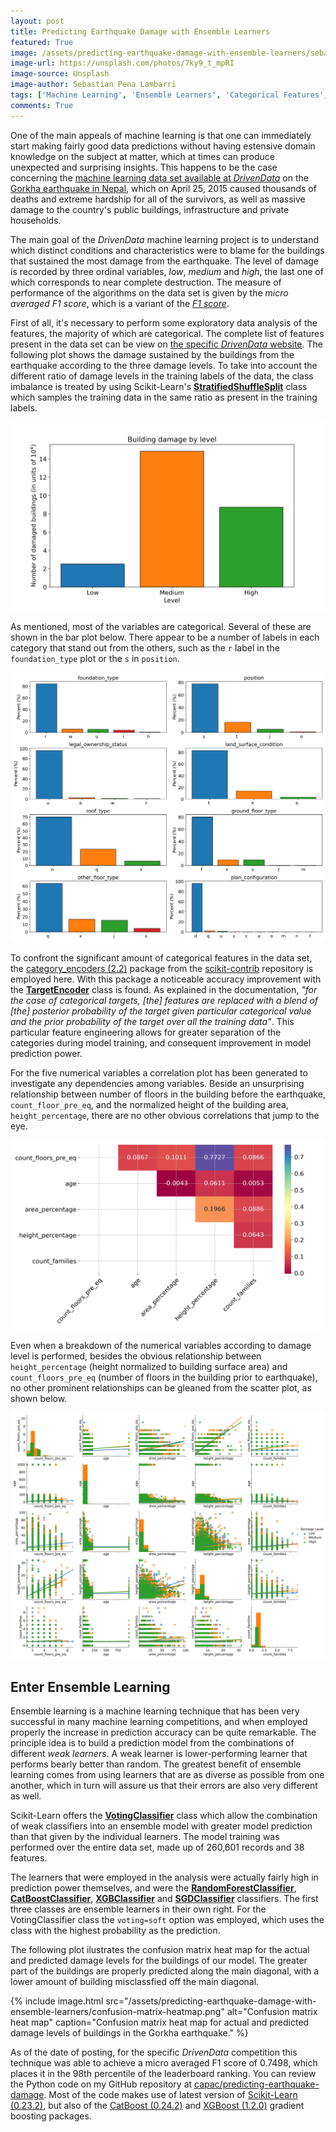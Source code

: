 ```yaml
---
layout: post
title: Predicting Earthquake Damage with Ensemble Learners
featured: True
image: /assets/predicting-earthquake-damage-with-ensemble-learners/sebastian-pena-lambarri-7ky9_t_mpRI-unsplash.jpg
image-url: https://unsplash.com/photos/7ky9_t_mpRI
image-source: Unsplash
image-author: Sebastian Pena Lambarri
tags: ['Machine Learning', 'Ensemble Learners', 'Categorical Features', 'scikit-learn']
comments: True
---
```


One of the main appeals of machine learning is that one can immediately start making fairly good data predictions without having estensive domain knowledge on the subject at matter, which at times can produce unexpected and surprising insights. This happens to be the case concerning the [machine learning data set available at _DrivenData_](https://www.drivendata.org/competitions/57/nepal-earthquake/) on the [Gorkha earthquake in Nepal](https://en.wikipedia.org/wiki/April_2015_Nepal_earthquake), which on April 25, 2015 caused thousands of deaths and extreme hardship for all of the survivors, as well as massive damage to the country's public buildings, infrastructure and private households.

<!-- In the earthquake fallout the Nepalese government carried out an extensive survey of households to estimate building damage, primarily to establish beneficiaries eligible for government assistance for housing reconstruction. The data set contains detailed information about the buildings' structure, legal ownership, terrain conditions and other useful socio-economic information. -->

The main goal of the _DrivenData_ machine learning project is to understand which distinct conditions and characteristics were to blame for the buildings that sustained the most damage from the earthquake. The level of damage is recorded by three ordinal variables, _low_, _medium_ and _high_, the last one of which corresponds to near complete destruction. The measure of performance of the algorithms on the data set is given by the _micro averaged F1 score_, which is a variant of the [_F1 score_](https://en.wikipedia.org/wiki/F1_score). <!-- The [F1 score](https://en.wikipedia.org/wiki/F1_score) is the harmonic mean of the precision and recall of a classifier. Conventionally it is used to evaluate performance on a binary classifier, but due to the three ordinal variables the _micro averaged F1 score_ is employed here. -->

First of all, it's necessary to perform some exploratory data analysis of the features, the majority of which are categorical. The complete list of features present in the data set can be view on [the specific _DrivenData_ website](https://www.drivendata.org/competitions/57/nepal-earthquake/page/136/#features_list). The following plot shows the damage sustained by the buildings from the earthquake according to the three damage levels. To take into account the different ratio of damage levels in the training labels of the data, the class imbalance is treated by using Scikit-Learn's [**StratifiedShuffleSplit**](https://scikit-learn.org/stable/modules/generated/sklearn.model_selection.StratifiedShuffleSplit.html) class which samples the training data in the same ratio as present in the training labels.

![Building damage by level](/assets/predicting-earthquake-damage-with-ensemble-learners/damage-level-by-grade.png)

As mentioned, most of the variables are categorical. Several of these are shown in the bar plot below. There appear to be a number of labels in each category that stand out from the others, such as the `r` label in the `foundation_type` plot or the `s` in `position`.

![Category plot](/assets/predicting-earthquake-damage-with-ensemble-learners/categorical-bar-plot.png)

To confront the significant amount of categorical features in the data set, the [category_encoders (2.2)](http://contrib.scikit-learn.org/category_encoders/) package from the [scikit-contrib](https://github.com/scikit-learn-contrib) repository is employed here. With this package a noticeable accuracy improvement with the [**TargetEncoder**](http://contrib.scikit-learn.org/category_encoders/targetencoder.html) class is found. As explained in the documentation, _"for the case of categorical targets, [the] features are replaced with a blend of [the] posterior probability of the target given particular categorical value and the prior probability of the target over all the training data"_. This particular feature engineering allows for greater separation of the categories during model training, and consequent improvement in model prediction power.

For the five numerical variables a correlation plot has been generated to investigate any dependencies among variables. Beside an unsurprising relationship between number of floors in the building before the earthquake, `count_floor_pre_eq`, and the normalized height of the building area, `height_percentage`, there are no other obvious correlations that jump to the eye.

![Correlation plot](/assets/predicting-earthquake-damage-with-ensemble-learners/correlation.png)

Even when a breakdown of the numerical variables according to damage level is performed, besides the obvious relationship between `height_percentage` (height normalized to building surface area) and `count_floors_pre_eq` (number of floors in the building prior to earthquake), no other prominent relationships can be gleaned from the scatter plot, as shown below.

![Pair plot](/assets/predicting-earthquake-damage-with-ensemble-learners/pairplot-with-reg.png)

## Enter Ensemble Learning

Ensemble learning is a machine learning technique that has been very successful in many machine learning competitions, and when employed properly the increase in prediction accuracy can be quite remarkable. The principle idea is to build a prediction model from the combinations of different _weak learners_. A weak learner is lower-performing learner that performs bearly better than random. The greatest benefit of ensemble learning comes from using learners that are as diverse as possible from one another, which in turn will assure us that their errors are also very different as well.

Scikit-Learn offers the [**VotingClassifier**](https://scikit-learn.org/stable/modules/generated/sklearn.ensemble.VotingClassifier.html) class which allow the combination of weak classifiers into an ensemble model with greater model prediction than that given by the individual learners. The model training was performed over the entire data set, made up of 260,601 records and 38 features.

The learners that were employed in the analysis were actually fairly high in prediction power themselves, and were the  [**RandomForestClassifier**](https://scikit-learn.org/stable/modules/generated/sklearn.ensemble.RandomForestClassifier.html), [**CatBoostClassifier**](https://catboost.ai/docs/concepts/python-reference_catboostclassifier.html), [**XGBClassifier**](https://xgboost.readthedocs.io/en/stable/python/python_api.html#xgboost.XGBClassifier) and [**SGDClassifier**](https://scikit-learn.org/stable/modules/generated/sklearn.linear_model.SGDClassifier.html) classifiers. The first three classes are ensemble learners in their own right. For the VotingClassifier class the `voting=soft` option was employed, which uses the class with the highest probability as the prediction.

The following plot ilustrates the confusion matrix heat map for the actual and predicted damage levels for the buildings of our model. The greater part of the buildings are properly predicted along the main diagonal, with a lower amount of building misclassfied off the main diagonal.

<!-- ![Confusion matrix heat map](/assets/predicting-earthquake-damage-with-ensemble-learners/confusion-matrix-heatmap.png) -->

{% include image.html
    src="/assets/predicting-earthquake-damage-with-ensemble-learners/confusion-matrix-heatmap.png"
    alt="Confusion matrix heat map"
    caption="Confusion matrix heat map for actual and predicted damage levels of buildings in the Gorkha earthquake."
%}

As of the date of posting, for the specific _DrivenData_ competition this technique was able to achieve a micro averaged F1 score of 0.7498, which places it in the 98th percentile of the leaderboard ranking. You can review the Python code on my GitHub repository at [capac/predicting-earthquake-damage](https://github.com/capac/predicting-earthquake-damage). Most of the code makes use of latest version of [Scikit-Learn (0.23.2)](https://scikit-learn.org/stable/), but also of the [CatBoost (0.24.2)](https://catboost.ai) and [XGBoost (1.2.0)](https://xgboost.ai) gradient boosting packages.